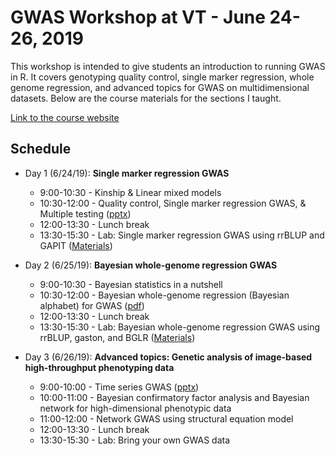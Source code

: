 # GWAS  Workshop at VT - June 24-26, 2019

This workshop is intended to give students an introduction to running GWAS in R. It covers genotyping quality control, single marker regression, whole genome regression, and advanced topics for GWAS on multidimensional datasets. Below are the course materials for the sections I taught. 

[Link to the course website](https://htmlpreview.github.io/?https://github.com/malachycampbell/VTGWAS2019/blob/gh-pages/VTGWAS2019.html)

## Schedule
* Day 1 (6/24/19): **Single marker regression GWAS**
  * 9:00-10:30 - Kinship & Linear mixed models
  * 10:30-12:00 - Quality control, Single marker regression GWAS, & Multiple testing ([pptx](https://github.com/malachycampbell/VTGWAS2019/blob/gh-pages/Lectures/Day1_1030.1200.pptx))
  * 12:00-13:30 - Lunch break
  * 13:30-15:30 - Lab: Single marker regression GWAS using rrBLUP and GAPIT ([Materials](https://github.com/malachycampbell/VTGWAS2019/tree/gh-pages/Exercises/Day1))

* Day 2 (6/25/19): **Bayesian whole-genome regression GWAS**
  * 9:00-10:30 - Bayesian statistics in a nutshell
  * 10:30-12:00 - Bayesian whole-genome regression (Bayesian alphabet) for GWAS ([pdf](https://github.com/malachycampbell/VTGWAS2019/blob/gh-pages/Lectures/Day2_1030.1200.pdf))
  * 12:00-13:30 - Lunch break
  * 13:30-15:30 - Lab: Bayesian whole-genome regression GWAS using rrBLUP, gaston, and BGLR ([Materials](https://github.com/malachycampbell/VTGWAS2019/tree/gh-pages/Exercises/Day2))
 
* Day 3 (6/26/19): **Advanced topics: Genetic analysis of image-based high-throughput phenotyping data**
  * 9:00-10:00 - Time series GWAS ([pptx](https://github.com/malachycampbell/VTGWAS2019/blob/gh-pages/Lectures/Day3_0900.1000.pptx))
  * 10:00-11:00 - Bayesian confirmatory factor analysis and Bayesian network for high-dimensional phenotypic data
  * 11:00-12:00 - Network GWAS using structural equation model
  * 12:00-13:30 - Lunch break
  * 13:30-15:30 - Lab: Bring your own GWAS data
  

